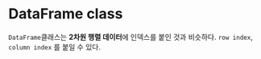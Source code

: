 # DataFrame class

`DataFrame`클래스는 **2차원 행렬 데이터**에 인덱스를 붙인 것과 비슷하다. `row index`, `column index` 를 붙일 수 있다.

